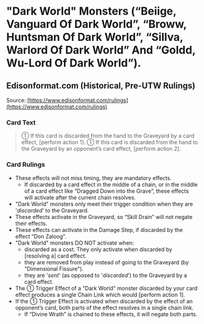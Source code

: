 # "Dark World" Monsters (“Beiige, Vanguard Of Dark World”, “Broww, Huntsman Of Dark World”, “Sillva, Warlord Of Dark World” And “Goldd, Wu-Lord Of Dark World”).

## Edisonformat.com (Historical, Pre-UTW Rulings)

Source: [https://www.edisonformat.com/rulings](https://www.edisonformat.com/rulings)

### Card Text

> ① If this card is discarded from the hand to the Graveyard by a card effect, \[perform action 1\]. ① If this card is discarded from the hand to the Graveyard by an opponent’s card effect, \[perform action 2\].

### Card Rulings

*   These effects will not miss timing, they are mandatory effects.
    *   If discarded by a card effect in the middle of a chain, or in the middle of a card effect like “Dragged Down into the Grave”, these effects will activate after the current chain resolves.
*   "Dark World" monsters only meet their trigger condition when they are '_discarded_' to the Graveyard.
*   These effects activate in the Graveyard, so “Skill Drain” will not negate their effects.
*   These effects can activate in the Damage Step, if discarded by the effect “Don Zaloog”.
*   "Dark World" monsters DO NOT activate when:
    *   discarded as a cost. They only activate when discarded by \[resolving a\] card effect.
    *   they are removed from play instead of going to the Graveyard (by "Dimensional Fissure").
    *   they are '_sent_' (as opposed to '_discarded_') to the Graveyard by a card effect.
*   The ① Trigger Effect of a "Dark World" monster discarded by your card effect produces a single Chain Link which would \[perform action 1\].
*   If the ① Trigger Effect is activated when discarded by the effect of an opponent’s card, both parts of the effect resolves in a single chain link.
    *   If “Divine Wrath” is chained to these effects, it will negate both parts.
